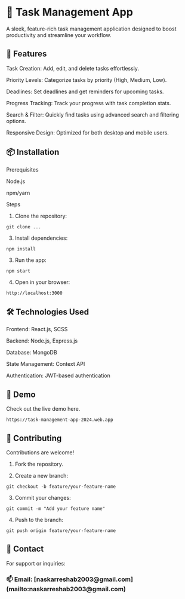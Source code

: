 <h1>📝 Task Management App</h1>

A sleek, feature-rich task management application designed to boost productivity and streamline your workflow.

<h2>🚀 Features</h2>

Task Creation: Add, edit, and delete tasks effortlessly.

Priority Levels: Categorize tasks by priority (High, Medium, Low).

Deadlines: Set deadlines and get reminders for upcoming tasks.

Progress Tracking: Track your progress with task completion stats.

Search & Filter: Quickly find tasks using advanced search and filtering options.

Responsive Design: Optimized for both desktop and mobile users.


<h2>📦 Installation</h2>

Prerequisites

Node.js

npm/yarn


Steps

1. Clone the repository:
```shell
git clone ...
```

3. Install dependencies:
```shell
npm install
```

3. Run the app:
```shell
npm start
```

4. Open in your browser:
```shell
http://localhost:3000
```


<h2>🛠️ Technologies Used</h2>

Frontend: React.js, SCSS

Backend: Node.js, Express.js

Database: MongoDB

State Management: Context API

Authentication: JWT-based authentication


<h2>🌟 Demo</h2>

Check out the live demo here.
```shell
https://task-management-app-2024.web.app
```
<h2>🤝 Contributing</h2>

Contributions are welcome!

1. Fork the repository.


2. Create a new branch:
```shell
git checkout -b feature/your-feature-name
```

3. Commit your changes:
```shell
git commit -m "Add your feature name"
```

4. Push to the branch:
```shell
git push origin feature/your-feature-name
``` 

<h2>📧 Contact</h2>

For support or inquiries:
<h3>📫 Email: [naskarreshab2003@gmail.com](mailto:naskarreshab2003@gmail.com)</h3>
